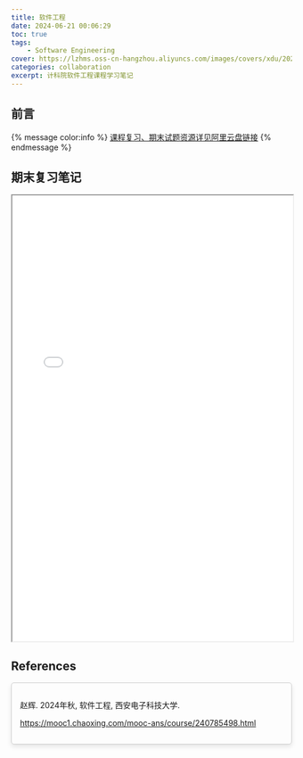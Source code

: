```yaml
---
title: 软件工程
date: 2024-06-21 00:06:29
toc: true
tags: 
    - Software Engineering
cover: https://lzhms.oss-cn-hangzhou.aliyuncs.com/images/covers/xdu/202406210017753.png
categories: collaboration
excerpt: 计科院软件工程课程学习笔记
---
```


## 前言
{% message color:info %}
[课程复习、期末试题资源详见阿里云盘链接](https://www.alipan.com/s/eNw932NrtqG)
{% endmessage %}

## 期末复习笔记
<iframe src="/pdfjs/web/viewer.html?file=/pdf/collaboration/SoftwareEngineering.pdf" style='width:100%;height:800px'></iframe>

## References
<div style="border: 1px solid #ccc; padding: 15px; border-radius: 5px; box-shadow: 0px 4px 8px rgba(0, 0, 0, 0.1);">
    <p>赵辉. 2024年秋, 软件工程, 西安电子科技大学.</p>
    <p>
        <a href="https://mooc1.chaoxing.com/mooc-ans/course/240785498.html">
            https://mooc1.chaoxing.com/mooc-ans/course/240785498.html
        </a>
    </p>
</div>